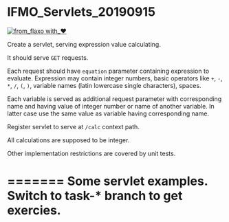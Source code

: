 # IFMO_Servlets_20190915
[![from_flaxo with_♥](https://img.shields.io/badge/from_flaxo-with_♥-blue.svg)](https://github.com/tcibinan/flaxo)

Create a servlet, serving expression value calculating.

It should serve `GET` requests.

Each request should have `equation` parameter containing expression to evaluate.
Expression may contain integer numbers, basic operators like `+`, `-`, `*`, `/`, `(`, `)`, variable names (latin lowercase single characters), spaces.

Each variable is served as additional request parameter with corresponding name and having value of integer number or name of another variable.
In latter case use the same value as variable having corresponding name.

Register servlet to serve at  `/calc` context path.

All calculations are supposed to be integer. 

Other implementation restrictions are covered by unit tests. 
 
=======
Some servlet examples.
Switch to task-* branch to get exercies.
=======

